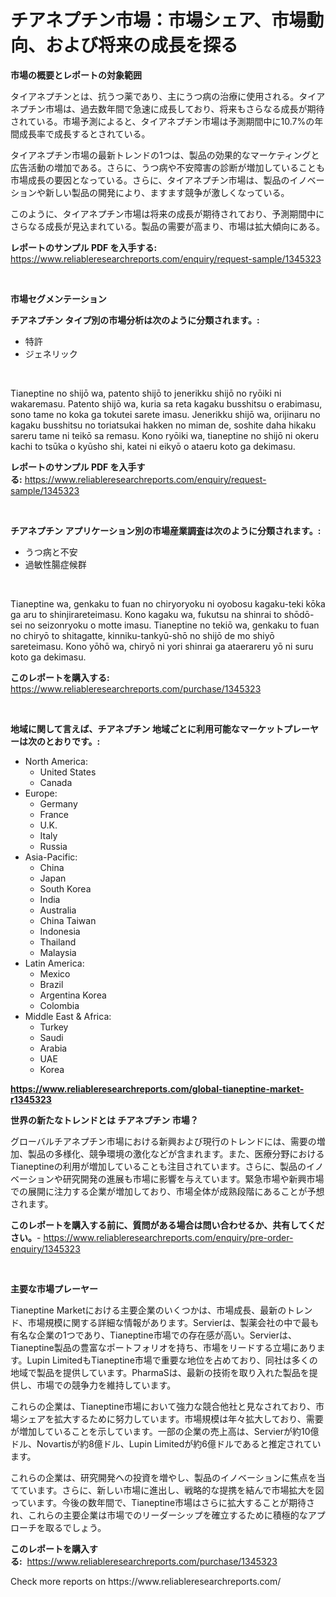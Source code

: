<p><h1>チアネプチン市場：市場シェア、市場動向、および将来の成長を探る</h1></p><p><strong>市場の概要とレポートの対象範囲</strong></p>
<p><p>タイアネプチンとは、抗うつ薬であり、主にうつ病の治療に使用される。タイアネプチン市場は、過去数年間で急速に成長しており、将来もさらなる成長が期待されている。市場予測によると、タイアネプチン市場は予測期間中に10.7%の年間成長率で成長するとされている。</p><p>タイアネプチン市場の最新トレンドの1つは、製品の効果的なマーケティングと広告活動の増加である。さらに、うつ病や不安障害の診断が増加していることも市場成長の要因となっている。さらに、タイアネプチン市場は、製品のイノベーションや新しい製品の開発により、ますます競争が激しくなっている。</p><p>このように、タイアネプチン市場は将来の成長が期待されており、予測期間中にさらなる成長が見込まれている。製品の需要が高まり、市場は拡大傾向にある。</p></p>
<p><strong>レポートのサンプル PDF を入手する:</strong> <a href="https://www.reliableresearchreports.com/enquiry/request-sample/1345323">https://www.reliableresearchreports.com/enquiry/request-sample/1345323</a></p>
<p>&nbsp;</p>
<p><strong>市場セグメンテーション</strong></p>
<p><strong>チアネプチン タイプ別の市場分析は次のように分類されます。:</strong></p>
<p><ul><li>特許</li><li>ジェネリック</li></ul></p>
<p>&nbsp;</p>
<p><p>Tianeptine no shijō wa, patento shijō to jenerikku shijō no ryōiki ni wakaremasu. Patento shijō wa, kuria sa reta kagaku busshitsu o erabimasu, sono tame no koka ga tokutei sarete imasu. Jenerikku shijō wa, orijinaru no kagaku busshitsu no toriatsukai hakken no miman de, soshite daha hikaku sareru tame ni teikō sa remasu. Kono ryōiki wa, tianeptine no shijō ni okeru kachi to tsūka o kyūsho shi, katei ni eikyō o ataeru koto ga dekimasu.</p></p>
<p><strong>レポートのサンプル PDF を入手する:</strong>&nbsp;<a href="https://www.reliableresearchreports.com/enquiry/request-sample/1345323">https://www.reliableresearchreports.com/enquiry/request-sample/1345323</a></p>
<p>&nbsp;</p>
<p><strong> チアネプチン アプリケーション別の市場産業調査は次のように分類されます。:</strong></p>
<p><ul><li>うつ病と不安</li><li>過敏性腸症候群</li></ul></p>
<p>&nbsp;</p>
<p><p>Tianeptine wa, genkaku to fuan no chiryoryoku ni oyobosu kagaku-teki kōka ga aru to shinjirareteimasu. Kono kagaku wa, fukutsu na shinrai to shōdō-sei no seizonryoku o motte imasu. Tianeptine no tekiō wa, genkaku to fuan no chiryō to shitagatte, kinniku-tankyū-shō no shijō de mo shiyō sareteimasu. Kono yōhō wa, chiryō ni yori shinrai ga ataerareru yō ni suru koto ga dekimasu.</p></p>
<p><strong>このレポートを購入する:</strong>&nbsp; <a href="https://www.reliableresearchreports.com/purchase/1345323">https://www.reliableresearchreports.com/purchase/1345323</a></p>
<p>&nbsp;</p>
<p><strong>地域に関して言えば、チアネプチン 地域ごとに利用可能なマーケットプレーヤーは次のとおりです。:</strong></p>
<p><ul>
    <li>
        North America:
        <ul>
            <li>United States</li>
            <li>Canada</li>
        </ul>
    </li>
    <li>
        Europe:
        <ul>
            <li>Germany</li>
            <li>France</li>
            <li>U.K.</li>
            <li>Italy</li>
            <li>Russia</li>
        </ul>
    </li>
    <li>
        Asia-Pacific:
        <ul>
            <li>China</li>
            <li>Japan</li>
            <li>South Korea</li>
            <li>India</li>
            <li>Australia</li>
            <li>China Taiwan</li>
            <li>Indonesia</li>
            <li>Thailand</li>
            <li>Malaysia</li>
        </ul>
    </li>
    <li>
        Latin America:
        <ul>
            <li>Mexico</li>
            <li>Brazil</li>
            <li>Argentina Korea</li>
            <li>Colombia</li>
        </ul>
    </li>
    <li>
        Middle East & Africa:
        <ul>
            <li>Turkey</li>
            <li>Saudi</li>
            <li>Arabia</li>
            <li>UAE</li>
            <li>Korea</li>
        </ul>
    </li>
    </ul></p>
<p><strong><a href="https://www.reliableresearchreports.com/global-tianeptine-market-r1345323">https://www.reliableresearchreports.com/global-tianeptine-market-r1345323</a></strong>&nbsp;</p>
<p><strong>世界の新たなトレンドとは チアネプチン 市場？</strong></p>
<p><p>グローバルチアネプチン市場における新興および現行のトレンドには、需要の増加、製品の多様化、競争環境の激化などが含まれます。また、医療分野におけるTianeptineの利用が増加していることも注目されています。さらに、製品のイノベーションや研究開発の進展も市場に影響を与えています。緊急市場や新興市場での展開に注力する企業が増加しており、市場全体が成熟段階にあることが予想されます。</p></p>
<p><strong>このレポートを購入する前に、質問がある場合は問い合わせるか、共有してください。</strong>- <a href="https://www.reliableresearchreports.com/enquiry/pre-order-enquiry/1345323">https://www.reliableresearchreports.com/enquiry/pre-order-enquiry/1345323</a></p>
<p>&nbsp;</p>
<p><strong>主要な市場プレーヤー</strong></p>
<p><p>Tianeptine Marketにおける主要企業のいくつかは、市場成長、最新のトレンド、市場規模に関する詳細な情報があります。Servierは、製薬会社の中で最も有名な企業の1つであり、Tianeptine市場での存在感が高い。Servierは、Tianeptine製品の豊富なポートフォリオを持ち、市場をリードする立場にあります。Lupin LimitedもTianeptine市場で重要な地位を占めており、同社は多くの地域で製品を提供しています。PharmaSは、最新の技術を取り入れた製品を提供し、市場での競争力を維持しています。</p><p>これらの企業は、Tianeptine市場において強力な競合他社と見なされており、市場シェアを拡大するために努力しています。市場規模は年々拡大しており、需要が増加していることを示しています。一部の企業の売上高は、Servierが約10億ドル、Novartisが約8億ドル、Lupin Limitedが約6億ドルであると推定されています。</p><p>これらの企業は、研究開発への投資を増やし、製品のイノベーションに焦点を当てています。さらに、新しい市場に進出し、戦略的な提携を結んで市場拡大を図っています。今後の数年間で、Tianeptine市場はさらに拡大することが期待され、これらの主要企業は市場でのリーダーシップを確立するために積極的なアプローチを取るでしょう。</p></p>
<p><strong>このレポートを購入する:</strong>&nbsp;&nbsp;<a href="https://www.reliableresearchreports.com/purchase/1345323">https://www.reliableresearchreports.com/purchase/1345323</a></p>
<p>Check more reports on https://www.reliableresearchreports.com/</p>